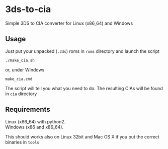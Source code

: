 # 3ds-to-cia
Simple 3DS to CIA converter for Linux (x86_64) and Windows

## Usage
Just put your unpacked (`.3ds`) roms in `roms` directory and launch the script
```
./make_cia.sh
```

or, under Windows
```
make_cia.cmd
```

The script will tell you what you need to do.
The resulting CIAs will be found in `cia` directory

## Requirements
Linux (x86_64) with python2.  
Windows (x86 and x86_64).

This should works also on Linux 32bit and Mac OS X if you put the correct binaries in `tools`
